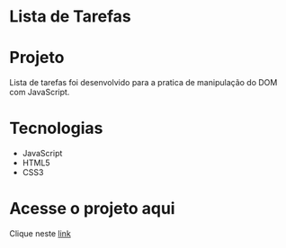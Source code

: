 # Lista de Tarefas

# Projeto

Lista de tarefas foi desenvolvido para a pratica de manipulação do DOM com JavaScript.

# Tecnologias

- JavaScript
- HTML5
- CSS3

# Acesse o projeto aqui

Clique neste [link](https://flavio-sipoli.github.io/lista-tarefas/)
